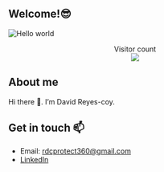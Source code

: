 ## Welcome!😎

<img src="https://raw.githubusercontent.com/sagar-viradiya/sagar-viradiya/master/resources/banner.png" alt="Hello world">

<p align="center"> 
  Visitor count<br>
  <img src="https://profile-counter.glitch.me/sagar-viradiya/count.svg" />
</p>

## About me

Hi there 👋. I’m David Reyes-coy.

## Get in touch 📫
- Email: rdcprotect360@gmail.com
- [LinkedIn](https://www.linkedin.com/rcdavid)

